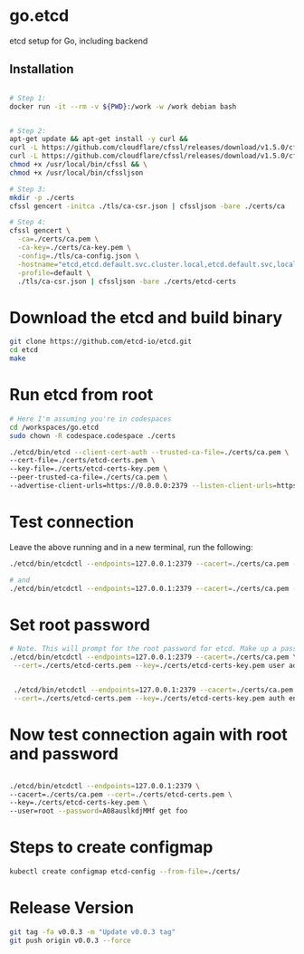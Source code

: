 # go.etcd
etcd setup for Go, including backend

## Installation

```bash

# Step 1: 
docker run -it --rm -v ${PWD}:/work -w /work debian bash


# Step 2:
apt-get update && apt-get install -y curl &&
curl -L https://github.com/cloudflare/cfssl/releases/download/v1.5.0/cfssl_1.5.0_linux_amd64 -o /usr/local/bin/cfssl && \
curl -L https://github.com/cloudflare/cfssl/releases/download/v1.5.0/cfssljson_1.5.0_linux_amd64 -o /usr/local/bin/cfssljson && \
chmod +x /usr/local/bin/cfssl && \
chmod +x /usr/local/bin/cfssljson

# Step 3:
mkdir -p ./certs
cfssl gencert -initca ./tls/ca-csr.json | cfssljson -bare ./certs/ca

# Step 4:
cfssl gencert \
  -ca=./certs/ca.pem \
  -ca-key=./certs/ca-key.pem \
  -config=./tls/ca-config.json \
  -hostname="etcd,etcd.default.svc.cluster.local,etcd.default.svc,localhost,etcd.pigbot.svc,127.0.0.1,etcd.pigbot.svc.cluster.local,34.111.92.27" \
  -profile=default \
  ./tls/ca-csr.json | cfssljson -bare ./certs/etcd-certs
```

# Download the etcd and build binary
```bash
git clone https://github.com/etcd-io/etcd.git
cd etcd
make
```

# Run etcd from root

```bash
# Here I'm assuming you're in codespaces
cd /workspaces/go.etcd
sudo chown -R codespace.codespace ./certs

./etcd/bin/etcd --client-cert-auth --trusted-ca-file=./certs/ca.pem \
--cert-file=./certs/etcd-certs.pem \
--key-file=./certs/etcd-certs-key.pem \
--peer-trusted-ca-file=./certs/ca.pem \
--advertise-client-urls=https://0.0.0.0:2379 --listen-client-urls=https://0.0.0.0:2379


```

# Test connection

Leave the above running and in a new terminal, run the following:


```bash
./etcd/bin/etcdctl --endpoints=127.0.0.1:2379 --cacert=./certs/ca.pem --cert=./certs/etcd-certs.pem --key=./certs/etcd-certs-key.pem put foo stuff

# and
./etcd/bin/etcdctl --endpoints=127.0.0.1:2379 --cacert=./certs/ca.pem --cert=./certs/etcd-certs.pem --key=./certs/etcd-certs-key.pem get foo 
```

# Set root password

```bash
# Note. This will prompt for the root password for etcd. Make up a password.  Here I'm using "A08auslkdjMMf
./etcd/bin/etcdctl --endpoints=127.0.0.1:2379 --cacert=./certs/ca.pem \
 --cert=./certs/etcd-certs.pem --key=./certs/etcd-certs-key.pem user add root --password=A08auslkdjMMf 


 ./etcd/bin/etcdctl --endpoints=127.0.0.1:2379 --cacert=./certs/ca.pem \
 --cert=./certs/etcd-certs.pem --key=./certs/etcd-certs-key.pem auth enable

```

# Now test connection again with root and password

```bash

./etcd/bin/etcdctl --endpoints=127.0.0.1:2379 \
--cacert=./certs/ca.pem --cert=./certs/etcd-certs.pem \
--key=./certs/etcd-certs-key.pem \
--user=root --password=A08auslkdjMMf get foo

```

# Steps to create configmap

```bash
kubectl create configmap etcd-config --from-file=./certs/

```


# Release Version

```bash
git tag -fa v0.0.3 -m "Update v0.0.3 tag"
git push origin v0.0.3 --force

```